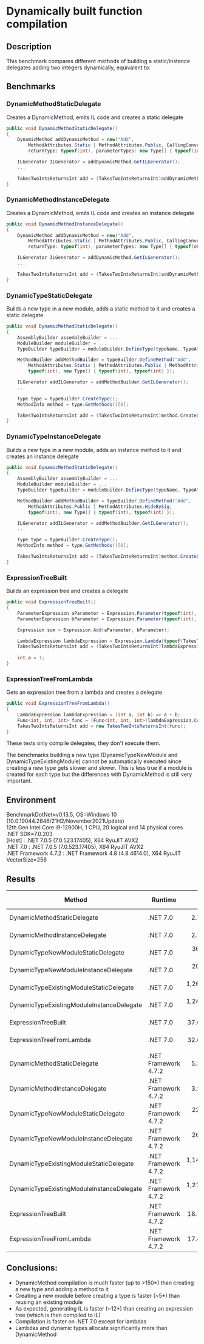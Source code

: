 # Dynamically built function compilation

## Description
This benchmark compares different methods of building a static/instance delegates adding two integers dynamically, equivalent to:

## Benchmarks

### DynamicMethodStaticDelegate
Creates a DynamicMethod, emits IL code and creates a static delegate

```csharp
public void DynamicMethodStaticDelegate()
{
    DynamicMethod addDynamicMethod = new("Add",
        MethodAttributes.Static | MethodAttributes.Public, CallingConventions.Standard,
        returnType: typeof(int), parameterTypes: new Type[] { typeof(int), typeof(int) }, ...

    ILGenerator ILGenerator = addDynamicMethod.GetILGenerator();
    ...

    TakesTwoIntsReturnsInt add = (TakesTwoIntsReturnsInt)addDynamicMethod.CreateDelegate(typeof(TakesTwoIntsReturnsInt));
}
```

### DynamicMethodInstanceDelegate
Creates a DynamicMethod, emits IL code and creates an instance delegate

```csharp
public void DynamicMethodInstanceDelegate()
{
    DynamicMethod addDynamicMethod = new("Add",
        MethodAttributes.Static | MethodAttributes.Public, CallingConventions.Standard,
        returnType: typeof(int), parameterTypes: new Type[] { typeof(object), typeof(int), typeof(int) }, ...

    ILGenerator ILGenerator = addDynamicMethod.GetILGenerator();
    ...

    TakesTwoIntsReturnsInt add = (TakesTwoIntsReturnsInt)addDynamicMethod.CreateDelegate(typeof(TakesTwoIntsReturnsInt), new object());
}
```

### DynamicTypeStaticDelegate
Builds a new type in a new module, adds a static method to it and creates a static delegate

```csharp
public void DynamicMethodStaticDelegate()
{
    AssemblyBuilder assemblyBuilder = ...
    ModuleBuilder moduleBuilder = ...
    TypeBuilder typeBuilder = moduleBuilder.DefineType(typeName, TypeAttributes.Public);

    MethodBuilder addMethodBuilder = typeBuilder.DefineMethod("Add", 
        MethodAttributes.Static | MethodAttributes.Public | MethodAttributes.HideBySig,
        typeof(int), new Type[] { typeof(int), typeof(int) });

    ILGenerator addILGenerator = addMethodBuilder.GetILGenerator();
    ...

    Type type = typeBuilder.CreateType();
    MethodInfo method = type.GetMethods()[0];

    TakesTwoIntsReturnsInt add = (TakesTwoIntsReturnsInt)method.CreateDelegate(typeof(TakesTwoIntsReturnsInt));
}
```

### DynamicTypeInstanceDelegate
Builds a new type in a new module, adds an instance method to it and creates an instance delegate

```csharp
public void DynamicMethodStaticDelegate()
{
    AssemblyBuilder assemblyBuilder = ...
    ModuleBuilder moduleBuilder = ...
    TypeBuilder typeBuilder = moduleBuilder.DefineType(typeName, TypeAttributes.Public);

    MethodBuilder addMethodBuilder = typeBuilder.DefineMethod("Add", 
        MethodAttributes.Public | MethodAttributes.HideBySig,
        typeof(int), new Type[] { typeof(int), typeof(int) });

    ILGenerator addILGenerator = addMethodBuilder.GetILGenerator();
    ...

    Type type = typeBuilder.CreateType();
    MethodInfo method = type.GetMethods()[0];

    TakesTwoIntsReturnsInt add = (TakesTwoIntsReturnsInt)method.CreateDelegate(typeof(TakesTwoIntsReturnsInt));
}
```

### ExpressionTreeBuilt
Builds an expression tree and creates a delegate

```csharp
public void ExpressionTreeBuilt()
{
    ParameterExpression aParameter = Expression.Parameter(typeof(int), "a");
    ParameterExpression bParameter = Expression.Parameter(typeof(int), "b");

    Expression sum = Expression.Add(aParameter, bParameter);

    LambdaExpression lambdaExpression = Expression.Lambda(typeof(TakesTwoIntsReturnsInt), sum, aParameter, bParameter);
    TakesTwoIntsReturnsInt add = (TakesTwoIntsReturnsInt)lambdaExpression.Compile();
    
    int a = 1;
}
```

### ExpressionTreeFromLambda
Gets an expression tree from a lambda and creates a delegate

```csharp
public void ExpressionTreeFromLambda()
{
    LambdaExpression lambdaExpression = (int a, int b) => a + b;
    Func<int, int, int> func = (Func<int, int, int>)lambdaExpression.Compile();
    TakesTwoIntsReturnsInt add = new TakesTwoIntsReturnsInt(func);
}
```

These tests only compile delegates, they don't execute them.

The benchmarks building a new type (DynamicTypeNewModule and DynamicTypeExistingModule) cannot be automatically executed since creating a new type gets slower and slower. 
This is less true if a module is created for each type but the differences with DynamicMethod is still very important.

## Environment
<p>
BenchmarkDotNet=v0.13.5, OS=Windows 10 (10.0.19044.2846/21H2/November2021Update)<br/>
12th Gen Intel Core i9-12900H, 1 CPU, 20 logical and 14 physical cores<br/>
.NET SDK=7.0.203<br/>
  [Host]               : .NET 7.0.5 (7.0.523.17405), X64 RyuJIT AVX2<br/>
  .NET 7.0             : .NET 7.0.5 (7.0.523.17405), X64 RyuJIT AVX2<br/>
  .NET Framework 4.7.2 : .NET Framework 4.8 (4.8.4614.0), X64 RyuJIT VectorSize=256<br/>
</p>

## Results
|                                    Method |              Runtime |         Mean |      StdDev | Ratio |   Gen0 |   Gen1 |   Gen2 | Allocated | Alloc Ratio |
|------------------------------------------ |--------------------- |-------------:|------------:|------:|-------:|-------:|-------:|----------:|------------:|
|               DynamicMethodStaticDelegate |             .NET 7.0 |     2.714 us |   0.0349 us |  1.00 | 0.0935 | 0.0916 | 0.0076 |   1.13 KB |        1.00 |
|             DynamicMethodInstanceDelegate |             .NET 7.0 |     2.781 us |   0.1559 us |  0.96 | 0.0954 | 0.0916 | 0.0038 |   1.14 KB |        1.01 |
|        DynamicTypeNewModuleStaticDelegate |             .NET 7.0 |   361.717 us | 104.9694 us |     ? | 0.3662 | 0.1221 |      - |   5.17 KB |           ? |
|      DynamicTypeNewModuleInstanceDelegate |             .NET 7.0 |   202.223 us |  39.9838 us |     ? | 0.3662 | 0.1221 |      - |   5.49 KB |           ? |
|   DynamicTypeExistingModuleStaticDelegate |             .NET 7.0 | 1,267.232 us | 428.8095 us |     ? |      - |      - |      - |   4.29 KB |           ? |
| DynamicTypeExistingModuleInstanceDelegate |             .NET 7.0 | 1,240.984 us | 495.7913 us |     ? |      - |      - |      - |   4.61 KB |           ? |
|                       ExpressionTreeBuilt |             .NET 7.0 |    37.092 us |   0.6562 us | 13.66 | 0.3662 | 0.3357 |      - |   4.67 KB |        4.12 |
|                  ExpressionTreeFromLambda |             .NET 7.0 |    32.632 us |   4.5963 us |  9.46 | 0.3662 | 0.3357 |      - |   4.73 KB |        4.18 |
|                                           |                      |              |             |       |        |        |        |           |             |
|               DynamicMethodStaticDelegate | .NET Framework 4.7.2 |     5.359 us |   0.2187 us |  1.00 | 0.1945 | 0.0954 | 0.0229 |    1.2 KB |        1.00 |
|             DynamicMethodInstanceDelegate | .NET Framework 4.7.2 |     3.281 us |   0.1075 us |  0.61 | 0.1945 | 0.0954 | 0.0229 |   1.21 KB |        1.01 |
|        DynamicTypeNewModuleStaticDelegate | .NET Framework 4.7.2 |   224.154 us |  60.5683 us |     ? | 0.9766 | 0.2441 |      - |   6.31 KB |           ? |
|      DynamicTypeNewModuleInstanceDelegate | .NET Framework 4.7.2 |   269.535 us | 106.6449 us |     ? | 0.9766 | 0.2441 |      - |   6.54 KB |           ? |
|   DynamicTypeExistingModuleStaticDelegate | .NET Framework 4.7.2 | 1,144.369 us | 454.3576 us |     ? | 0.4883 |      - |      - |   4.83 KB |           ? |
| DynamicTypeExistingModuleInstanceDelegate | .NET Framework 4.7.2 | 1,214.710 us | 531.7984 us |     ? | 0.4883 |      - |      - |   5.06 KB |           ? |
|                       ExpressionTreeBuilt | .NET Framework 4.7.2 |    18.782 us |   0.1357 us |  3.59 | 0.8240 | 0.3967 | 0.0305 |   5.19 KB |        4.33 |
|                  ExpressionTreeFromLambda | .NET Framework 4.7.2 |    17.408 us |   0.1666 us |  3.32 | 0.7935 | 0.3967 | 0.0305 |   4.92 KB |        4.10 |

## Conclusions:
- DynamicMethod compilation is much faster (up to >150*) than creating a new type and adding a method to it
- Creating a new module before creating a type is faster (~5*) than reusing an existing module
- As expected, generating IL is faster (~12*) than creating an expression tree (which is then compiled to IL)
- Compilation is faster on .NET 7.0 except for lambdas
- Lambdas and dynamic types allocate significantly more than DynamicMethod
